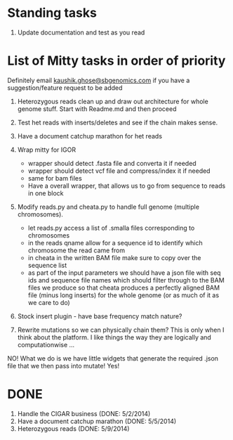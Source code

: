 Standing tasks
==============
1. Update documentation and test as you read


List of Mitty tasks in order of priority
========================================
Definitely email kaushik.ghose@sbgenomics.com if you have a suggestion/feature request to be added


1. Heterozygous reads clean up and draw out architecture for whole genome stuff. Start with Readme.md and then
   proceed

1. Test het reads with inserts/deletes and see if the chain makes sense.

1. Have a document catchup marathon for het reads

1. Wrap mitty for IGOR
    - wrapper should detect .fasta file and converta it if needed
    - wrapper should detect vcf file and compress/index it if needed
    - same for bam files
    - Have a overall wrapper, that allows us to go from sequence to reads in one block


1. Modify reads.py and cheata.py to handle full genome (multiple chromosomes).
    - let reads.py access a list of .smalla files corresponding to chromosomes
    - in the reads qname allow for a sequence id to identify which chromosome the read came from
    - in cheata in the written BAM file make sure to copy over the sequence list
    - as part of the input parameters we should have a json file with seq ids and sequence file names which should
  filter through to the BAM files we produce so that cheata produces a perfectly aligned BAM file (minus long inserts)
  for the whole genome (or as much of it as we care to do)

1. Stock insert plugin - have base frequency match nature?

1. Rewrite mutations so we can physically chain them? This is only when I think about the platform. I like things the
way they are logically and computationwise ...

NO! What we do is we have little widgets that generate the required .json file that we then pass into mutate!
Yes!


DONE
====
1. Handle the CIGAR business (DONE: 5/2/2014)
1. Have a document catchup marathon (DONE: 5/5/2014)
1. Heterozygous reads (DONE: 5/9/2014)
